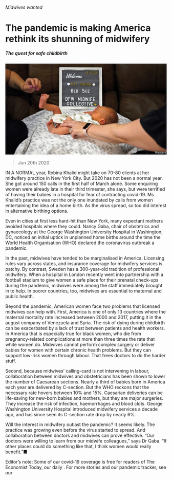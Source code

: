 ###### Midwives wanted

# The pandemic is making America rethink its shunning of midwifery 

##### The quest for safe childbirth 

![image](images/20200620_USP003_0.jpg) 

> Jun 20th 2020 

IN A NORMAL year, Robina Khalid might take on 70-80 clients at her midwifery practice in New York City. But 2020 has not been a normal year. She got around 150 calls in the first half of March alone. Some enquiring women were already late in their third trimester, she says, but were terrified of having their babies in a hospital for fear of contracting covid-19. Ms Khalid’s practice was not the only one inundated by calls from women entertaining the idea of a home birth. As the virus spread, so too did interest in alternative birthing options.

Even in cities at first less hard-hit than New York, many expectant mothers avoided hospitals where they could. Nancy Gaba, chair of obstetrics and gynaecology at the George Washington University Hospital in Washington, DC, noticed an initial uptick in unplanned home births around the time the World Health Organisation (WHO) declared the coronavirus outbreak a pandemic.


In the past, midwives have tended to be marginalised in America. Licensing rules vary across states, and insurance coverage for midwifery services is patchy. By contrast, Sweden has a 300-year-old tradition of professional midwifery. When a hospital in London recently went into partnership with a football stadium to give women a safe place for their prenatal check-ups during the pandemic, midwives were among the staff immediately brought in to help. In poorer countries, too, midwives are essential to maternal and public health.

Beyond the pandemic, American women face two problems that licensed midwives can help with. First, America is one of only 13 countries where the maternal mortality rate increased between 2000 and 2017, putting it in the august company of Venezuela and Syria. The risk of dying during childbirth can be exacerbated by a lack of trust between patients and health workers. In America that is especially true for black women, who die from pregnancy-related complications at more than three times the rate that white women do. Midwives cannot perform complex surgery or deliver babies for women with certain chronic health problems. But they can support low-risk women through labour. That frees doctors to do the harder stuff.

Second, because midwives’ calling-card is not intervening in labour, collaboration between midwives and obstetricians has been shown to lower the number of Caesarean sections. Nearly a third of babies born in America each year are delivered by C-section. But the WHO reckons that the necessary rate hovers between 10% and 15%. Caesarian deliveries can be life-saving for new-born babies and mothers, but they are major surgeries. They increase the risk of infection, haemorrhages and blood clots. George Washington University Hospital introduced midwifery services a decade ago, and has since seen its C-section rate drop by nearly 6%.

Will the interest in midwifery outlast the pandemic? It seems likely. The practice was growing even before the virus started to spread. And collaboration between doctors and midwives can prove effective. “Our doctors were willing to learn from our midwife colleagues,” says Dr Gaba. “If other places could do something like that, I think women would really benefit.”■

Editor’s note: Some of our covid-19 coverage is free for readers of The Economist Today, our daily . For more stories and our pandemic tracker, see our 

